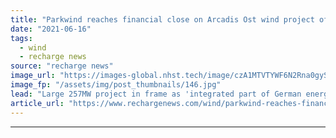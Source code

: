 ```yaml
---
title: "Parkwind reaches financial close on Arcadis Ost wind project off Germany"
date: "2021-06-16"
tags: 
  - wind
  - recharge news
source: "recharge news"
image_url: "https://images-global.nhst.tech/image/czA1MTVTYWF6N2Rna0gyS1QrVHZXVWNwdVYwcndTVTJJaStJZnZuNTBIQT0=/nhst/binary/a17f3350b5432c773d20480b8ca46708"
image_fp: "/assets/img/post_thumbnails/146.jpg"
lead: "Large 257MW project in frame as 'integrated part of German energy transition' as Baltic Sea wind expansion gains pace with government eye on hydrogen economy"
article_url: "https://www.rechargenews.com/wind/parkwind-reaches-financial-close-on-arcadis-ost-wind-project-off-germany/2-1-1025921"
---
```


---

